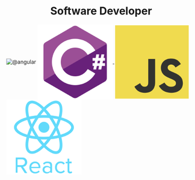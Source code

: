 <h1 align="center">Software Developer</h1>


<img align="center" itemprop="image" src="https://avatars.githubusercontent.com/u/139426?s=200&amp;v=4" width="200" height="200" alt="@angular">     <a href="https://www.w3schools.com/cs/" target="_blank"> <img align="center" src="https://raw.githubusercontent.com/devicons/devicon/master/icons/csharp/csharp-original.svg" alt="csharp" width="200" height="200"/> </a>     <a href="https://developer.mozilla.org/en-US/docs/Web/JavaScript" target="_blank"> <img align="center" src="https://raw.githubusercontent.com/devicons/devicon/master/icons/javascript/javascript-original.svg" width="200" height="200"/> </a> <a href="https://reactjs.org/" target="_blank"> <img align="center" src="https://raw.githubusercontent.com/devicons/devicon/master/icons/react/react-original-wordmark.svg" alt="react" width="200" height="200"/> </a>


